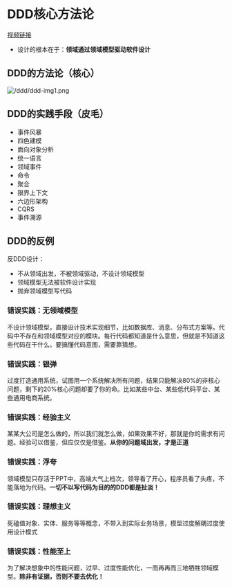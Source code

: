 # DDD核心方法论

[视频链接](https://www.bilibili.com/video/BV1re411D7wb)

- 设计的根本在于：**领域通过领域模型驱动软件设计**

## DDD的方法论（核心）

![/ddd/ddd-img1.png](/ddd/core_methodology1.png)

## DDD的实践手段（皮毛）

- 事件风暴
- 四色建模
- 面向对象分析
- 统一语言
- 领域事件
- 命令
- 聚合
- 限界上下文
- 六边形架构
- CQRS
- 事件溯源

## DDD的反例

反DDD设计：

- 不从领域出发，不被领域驱动，不设计领域模型
- 领域模型无法被软件设计实现
- 抛弃领域模型写代码

### 错误实践：无领域模型

不设计领域模型，直接设计技术实现细节，比如数据库、消息、分布式方案等。代码中不存在和领域模型对应的模块。每行代码都知道是什么意思，但就是不知道这些代码在干什么。要搞懂代码意图，需要靠猜想。

### 错误实践：银弹

过度打造通用系统，试图用一个系统解决所有问题，结果只能解决80%的非核心问题，剩下的20%核心问题却要了你的命。比如某些中台、某些低代码平台、某些通用电商系统。

### 错误实践：经验主义

某某大公司是怎么做的，所以我们就怎么做，如果效果不好，那就是你的需求有问题。经验可以借鉴，但应仅仅是借鉴。**从你的问题域出发，才是正道**

### 错误实践：浮夸

领域模型只存活于PPT中，高端大气上档次，领导看了开心，程序员看了头疼，不能落地为代码。**一切不以写代码为目的的DDD都是扯淡！**

### 错误实践：理想主义

死磕值对象、实体、服务等等概念，不带入到实际业务场景，模型过度解耦过度使用设计模式

### 错误实践：性能至上

为了解决想象中的性能问题，过早、过度性能优化，一而再再而三地牺牲领域模型。**除非有证据，否则不要去优化！**
